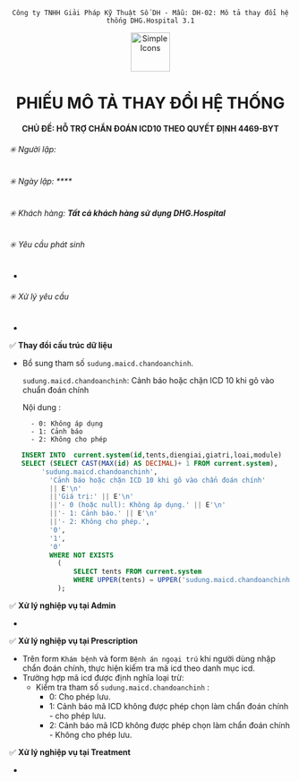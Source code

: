 <div align="center">

`Công ty TNHH Giải Pháp Kỹ Thuật Số DH - Mẫu: DH-02: Mô tả thay đổi hệ thống DHG.Hospital 3.1`

</div>

<div align="center">
  <img src="https://raw.githubusercontent.com/dh-hos/dhg.hospitalprinter/main/Deploy_Tools/Logo.ico" alt="Simple Icons" width=70>
  <h1>PHIẾU MÔ TẢ THAY ĐỔI HỆ THỐNG</h1>  
</div>
<div align="center">

#### CHỦ ĐỀ: HỖ TRỢ CHẨN ĐOÁN ICD10 THEO QUYẾT ĐỊNH 4469-BYT

</div>

###### :eight_spoked_asterisk: Người lập: []()

###### :eight_spoked_asterisk: Ngày lập: \*\*\*\*

###### :eight_spoked_asterisk: Khách hàng: **Tất cả khách hàng sử dụng DHG.Hospital**

###### :eight_spoked_asterisk: Yêu cầu phát sinh

-

###### :eight_spoked_asterisk: Xử lý yêu cầu

-

:white_check_mark: **Thay đổi cấu trúc dữ liệu**

- Bổ sung tham số `sudung.maicd.chandoanchinh`.
  
  `sudung.maicd.chandoanchinh`: Cảnh báo hoặc chặn ICD 10 khi gõ vào chuẩn đoán chính
  
  Nội dung :
  
        - 0: Không áp dụng
        - 1: Cảnh báo
        - 2: Không cho phép

```sql
   INSERT INTO  current.system(id,tents,diengiai,giatri,loai,module)
   SELECT (SELECT CAST(MAX(id) AS DECIMAL)+ 1 FROM current.system),
  		'sudung.maicd.chandoanchinh',
          'Cảnh báo hoặc chặn ICD 10 khi gõ vào chẩn đoán chính' 
          || E'\n' 
          ||'Giá trị:' || E'\n' 
          ||'- 0 (hoặc null): Không áp dụng.' || E'\n' 
          ||'- 1: Cảnh báo.' || E'\n'
          ||'- 2: Không cho phép.',
          '0',
          '1',
          '0'
          WHERE NOT EXISTS
          	(
              	SELECT tents FROM current.system
          		WHERE UPPER(tents) = UPPER('sudung.maicd.chandoanchinh')
          	);
```
    

:white_check_mark: **Xử lý nghiệp vụ tại Admin**

-

:white_check_mark: **Xử lý nghiệp vụ tại Prescription**

- Trên form `Khám bệnh` và form `Bệnh án ngoại trú` khi người dùng nhập chẩn đoán chính, thực hiện kiểm tra mã icd theo danh mục icd.
- Trường hợp mã icd được định nghĩa loại trừ:
   - Kiểm tra tham số `sudung.maicd.chandoanchinh` :
     + 0: Cho phép lưu.
     + 1: Cảnh báo mã ICD không được phép chọn làm chẩn đoán chính - cho phép lưu.
     + 2: Cảnh báo mã ICD không được phép chọn làm chẩn đoán chính - Không cho phép lưu.
       
:white_check_mark: **Xử lý nghiệp vụ tại Treatment**

-
